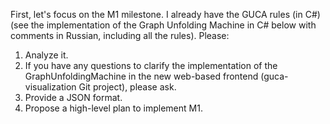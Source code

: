 First, let's focus on the M1 milestone. I already have the GUCA rules (in C#) (see the implementation of the Graph Unfolding Machine in C# below with comments in Russian, including all the rules). Please:

1. Analyze it.
2. If you have any questions to clarify the implementation of the GraphUnfoldingMachine in the new web-based frontend (guca-visualization Git project), please ask.
3. Provide a JSON format.
4. Propose a high-level plan to implement M1.
